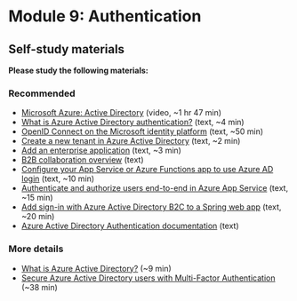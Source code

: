 # Module 9: Authentication

## Self-study materials

**Please study the following materials:**

### Recommended

- [Microsoft Azure: Active Directory](https://www.linkedin.com/learning/microsoft-azure-active-directory-7/dive-into-azure-active-directory-ad) (video, ~1 hr 47 min)
- [What is Azure Active Directory authentication?](https://learn.microsoft.com/en-us/azure/active-directory/authentication/overview-authentication) (text, ~4 min)
- [OpenID Connect on the Microsoft identity platform](https://learn.microsoft.com/en-us/azure/active-directory/develop/v2-protocols-oidc) (text, ~50 min)
- [Create a new tenant in Azure Active Directory](https://learn.microsoft.com/en-us/azure/active-directory/fundamentals/create-new-tenant) (text, ~2 min)
- [Add an enterprise application](https://learn.microsoft.com/en-us/azure/active-directory/manage-apps/add-application-portal) (text, ~3 min)
- [B2B collaboration overview](https://learn.microsoft.com/en-us/azure/active-directory/external-identities/what-is-b2b) (text)
- [Configure your App Service or Azure Functions app to use Azure AD login](https://learn.microsoft.com/en-gb/azure/app-service/configure-authentication-provider-aad) (text, ~10 min)
- [Authenticate and authorize users end-to-end in Azure App Service](https://learn.microsoft.com/en-gb/azure/app-service/tutorial-auth-aad?pivots=platform-linux) (text, ~15 min)
- [Add sign-in with Azure Active Directory B2C to a Spring web app](https://learn.microsoft.com/en-us/azure/developer/java/spring-framework/configure-spring-boot-starter-java-app-with-azure-active-directory-b2c-oidc) (text, ~20 min)
- [Azure Active Directory Authentication documentation](https://learn.microsoft.com/en-us/azure/active-directory/authentication/) (text)

### More details

- [What is Azure Active Directory?](https://docs.microsoft.com/en-us/azure/active-directory/fundamentals/active-directory-whatis) (~9 min)
- [Secure Azure Active Directory users with Multi-Factor Authentication](https://docs.microsoft.com/en-us/learn/modules/secure-aad-users-with-mfa/) (~38 min)
